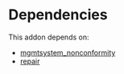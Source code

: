# Dependencies

This addon depends on:

- [mgmtsystem_nonconformity](https://github.com/bringout/oca-technical)
- [repair](https://github.com/bringout/oca-ocb-core/tree/0e11bee18c8c7dd39664f7b81670e02dd0705e48/odoo-bringout-oca-ocb-repair)
